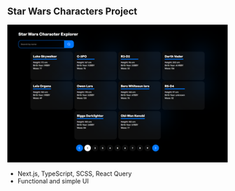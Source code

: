## Star Wars Characters Project
![Alt text](https://raw.githubusercontent.com/antisyst/starwars/main/public/user_ui.png)
- Next.js, TypeScript, SCSS, React Query
- Functional and simple UI

